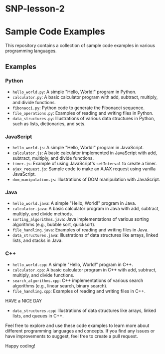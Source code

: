 # SNP-lesson-2
# Sample Code Examples

This repository contains a collection of sample code examples in various programming languages.

## Examples

### Python

- `hello_world.py`: A simple "Hello, World!" program in Python.
- `calculator.py`: A basic calculator program with add, subtract, multiply, and divide functions.
- `fibonacci.py`: Python code to generate the Fibonacci sequence.
- `file_operations.py`: Examples of reading and writing files in Python.
- `data_structures.py`: Illustrations of various data structures in Python, such as lists, dictionaries, and sets.

### JavaScript

- `hello_world.js`: A simple "Hello, World!" program in JavaScript.
- `calculator.js`: A basic calculator implemented in JavaScript with add, subtract, multiply, and divide functions.
- `timer.js`: Example of using JavaScript's `setInterval` to create a timer.
- `ajax_request.js`: Sample code to make an AJAX request using vanilla JavaScript.
- `dom_manipulation.js`: Illustrations of DOM manipulation with JavaScript.

### Java

- `hello_world.java`: A simple "Hello, World!" program in Java.
- `calculator.java`: A basic calculator program in Java with add, subtract, multiply, and divide methods.
- `sorting_algorithms.java`: Java implementations of various sorting algorithms (e.g., bubble sort, quicksort).
- `file_handling.java`: Examples of reading and writing files in Java.
- `data_structures.java`: Illustrations of data structures like arrays, linked lists, and stacks in Java.

### C++

- `hello_world.cpp`: A simple "Hello, World!" program in C++.
- `calculator.cpp`: A basic calculator program in C++ with add, subtract, multiply, and divide functions.
- `search_algorithms.cpp`: C++ implementations of various search algorithms (e.g., linear search, binary search).
- `file_handling.cpp`: Examples of reading and writing files in C++.





HAVE a NICE DAY
- `data_structures.cpp`: Illustrations of data structures like arrays, linked lists, and queues in C++.

Feel free to explore and use these code examples to learn more about different programming languages and concepts. If you find any issues or have improvements to suggest, feel free to create a pull request.

Happy coding!
